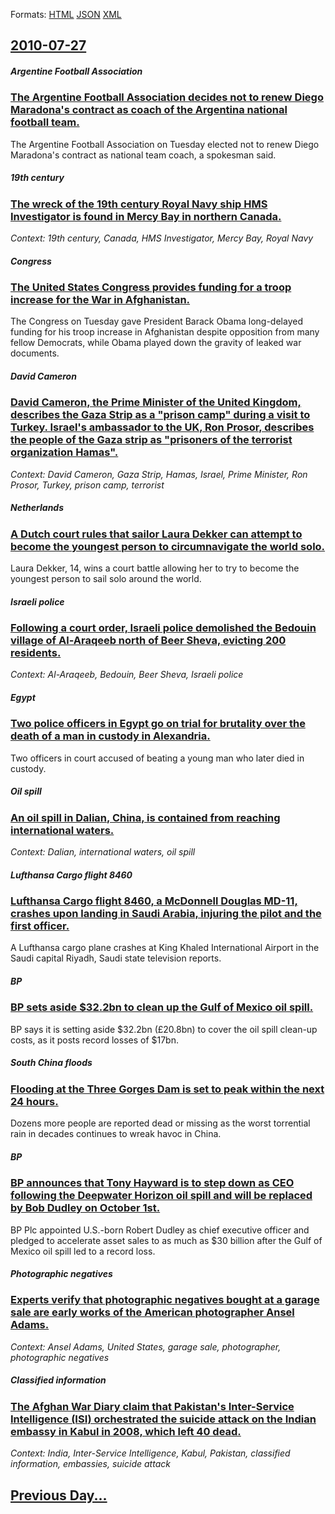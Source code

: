 
Formats: [HTML](2010/07/27/index.html)  [JSON](2010/07/27/index.json)  [XML](2010/07/27/index.xml)  

## [2010-07-27](/news/2010/07/27/index.md)

##### Argentine Football Association
### [The Argentine Football Association decides not to renew Diego Maradona's contract as coach of the Argentina national football team. ](/news/2010/07/27/the-argentine-football-association-decides-not-to-renew-diego-maradona-s-contract-as-coach-of-the-argentina-national-football-team.md)
The Argentine Football Association on Tuesday elected not to renew Diego Maradona&#039;s contract as national team coach, a spokesman said.

##### 19th century
### [The wreck of the 19th century Royal Navy ship HMS Investigator is found in Mercy Bay in northern Canada. ](/news/2010/07/27/the-wreck-of-the-19th-century-royal-navy-ship-hms-investigator-is-found-in-mercy-bay-in-northern-canada.md)
_Context: 19th century, Canada, HMS Investigator, Mercy Bay, Royal Navy_

##### Congress
### [The United States Congress provides funding for a troop increase for the War in Afghanistan. ](/news/2010/07/27/the-united-states-congress-provides-funding-for-a-troop-increase-for-the-war-in-afghanistan.md)
The Congress on Tuesday gave President Barack Obama long-delayed funding for his troop increase in Afghanistan despite opposition from many fellow Democrats, while Obama played down the gravity of leaked war documents.

##### David Cameron
### [David Cameron, the Prime Minister of the United Kingdom, describes the Gaza Strip as a "prison camp" during a visit to Turkey. Israel's ambassador to the UK, Ron Prosor, describes the people of the Gaza strip as "prisoners of the terrorist organization Hamas". ](/news/2010/07/27/david-cameron-the-prime-minister-of-the-united-kingdom-describes-the-gaza-strip-as-a-prison-camp-during-a-visit-to-turkey-israel-s-amba.md)
_Context: David Cameron, Gaza Strip, Hamas, Israel, Prime Minister, Ron Prosor, Turkey, prison camp, terrorist_

##### Netherlands
### [A Dutch court rules that sailor Laura Dekker can attempt to become the youngest person to circumnavigate the world solo. ](/news/2010/07/27/a-dutch-court-rules-that-sailor-laura-dekker-can-attempt-to-become-the-youngest-person-to-circumnavigate-the-world-solo.md)
Laura Dekker, 14, wins a court battle allowing her to try to become the youngest person to sail solo around the world.

##### Israeli police
### [Following a court order, Israeli police demolished the Bedouin village of Al-Araqeeb north of Beer Sheva, evicting 200 residents. ](/news/2010/07/27/following-a-court-order-israeli-police-demolished-the-bedouin-village-of-al-araqeeb-north-of-beer-sheva-evicting-200-residents.md)
_Context: Al-Araqeeb, Bedouin, Beer Sheva, Israeli police_

##### Egypt
### [Two police officers in Egypt go on trial for brutality over the death of a man in custody in Alexandria. ](/news/2010/07/27/two-police-officers-in-egypt-go-on-trial-for-brutality-over-the-death-of-a-man-in-custody-in-alexandria.md)
Two officers in court accused of beating a young man who later died in custody.

##### Oil spill
### [An oil spill in Dalian, China, is contained from reaching international waters. ](/news/2010/07/27/an-oil-spill-in-dalian-china-is-contained-from-reaching-international-waters.md)
_Context: Dalian, international waters, oil spill_

##### Lufthansa Cargo flight 8460
### [Lufthansa Cargo flight 8460, a McDonnell Douglas MD-11, crashes upon landing in Saudi Arabia, injuring the pilot and the first officer. ](/news/2010/07/27/lufthansa-cargo-flight-8460-a-mcdonnell-douglas-md-11-crashes-upon-landing-in-saudi-arabia-injuring-the-pilot-and-the-first-officer.md)
A Lufthansa cargo plane crashes at King Khaled International Airport in the Saudi capital Riyadh, Saudi state television reports.

##### BP
### [BP sets aside $32.2bn to clean up the Gulf of Mexico oil spill. ](/news/2010/07/27/bp-sets-aside-32-2bn-to-clean-up-the-gulf-of-mexico-oil-spill.md)
BP says it is setting aside $32.2bn (£20.8bn) to cover the oil spill clean-up costs, as it posts record losses of $17bn.

##### South China floods
### [Flooding at the Three Gorges Dam is set to peak within the next 24 hours. ](/news/2010/07/27/flooding-at-the-three-gorges-dam-is-set-to-peak-within-the-next-24-hours.md)
Dozens more people are reported dead or missing as the worst torrential rain in decades continues to wreak havoc in China.

##### BP
### [BP announces that Tony Hayward is to step down as CEO following the Deepwater Horizon oil spill and will be replaced by Bob Dudley on October 1st. ](/news/2010/07/27/bp-announces-that-tony-hayward-is-to-step-down-as-ceo-following-the-deepwater-horizon-oil-spill-and-will-be-replaced-by-bob-dudley-on-octobe.md)
BP Plc appointed U.S.-born Robert Dudley as chief executive officer and pledged to accelerate asset sales to as much as $30 billion after the Gulf of Mexico oil spill led to a record loss.

##### Photographic negatives
### [Experts verify that photographic negatives bought at a garage sale are early works of the American photographer Ansel Adams. ](/news/2010/07/27/experts-verify-that-photographic-negatives-bought-at-a-garage-sale-are-early-works-of-the-american-photographer-ansel-adams.md)
_Context: Ansel Adams, United States, garage sale, photographer, photographic negatives_

##### Classified information
### [The Afghan War Diary claim that Pakistan's Inter-Service Intelligence (ISI) orchestrated the suicide attack on the Indian embassy in Kabul in 2008, which left 40 dead. ](/news/2010/07/27/the-afghan-war-diary-claim-that-pakistan-s-inter-service-intelligence-isi-orchestrated-the-suicide-attack-on-the-indian-embassy-in-kabul-i.md)
_Context: India, Inter-Service Intelligence, Kabul, Pakistan, classified information, embassies, suicide attack_

## [Previous Day...](/news/2010/07/26/index.md)

